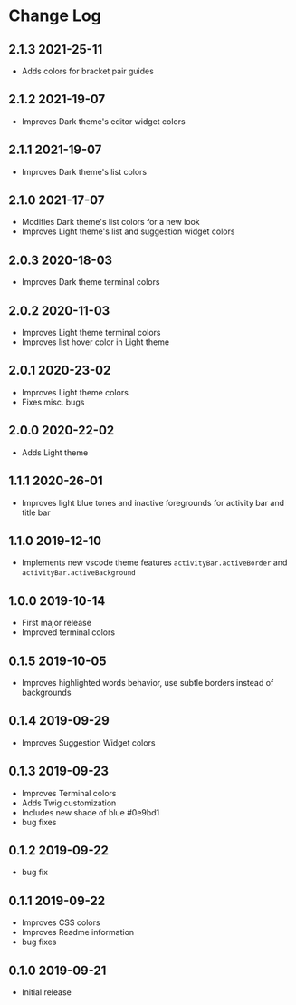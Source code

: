 # Change Log

## **2.1.3** 2021-25-11

- Adds colors for bracket pair guides

## **2.1.2** 2021-19-07

- Improves Dark theme's editor widget colors

## **2.1.1** 2021-19-07

- Improves Dark theme's list colors

## **2.1.0** 2021-17-07

- Modifies Dark theme's list colors for a new look
- Improves Light theme's list and suggestion widget colors

## **2.0.3** 2020-18-03

- Improves Dark theme terminal colors

## **2.0.2** 2020-11-03

- Improves Light theme terminal colors
- Improves list hover color in Light theme

## **2.0.1** 2020-23-02

- Improves Light theme colors
- Fixes misc. bugs

## **2.0.0** 2020-22-02

- Adds Light theme

## **1.1.1** 2020-26-01

- Improves light blue tones and inactive foregrounds for activity bar and title bar

## **1.1.0** 2019-12-10

- Implements new vscode theme features `activityBar.activeBorder` and `activityBar.activeBackground`

## **1.0.0** 2019-10-14

- First major release
- Improved terminal colors

## **0.1.5** 2019-10-05

- Improves highlighted words behavior, use subtle borders instead of backgrounds

## **0.1.4** 2019-09-29

- Improves Suggestion Widget colors

## **0.1.3** 2019-09-23

- Improves Terminal colors
- Adds Twig customization
- Includes new shade of blue #0e9bd1
- bug fixes

## **0.1.2** 2019-09-22

- bug fix

## **0.1.1** 2019-09-22

- Improves CSS colors
- Improves Readme information
- bug fixes

## **0.1.0** 2019-09-21

- Initial release
